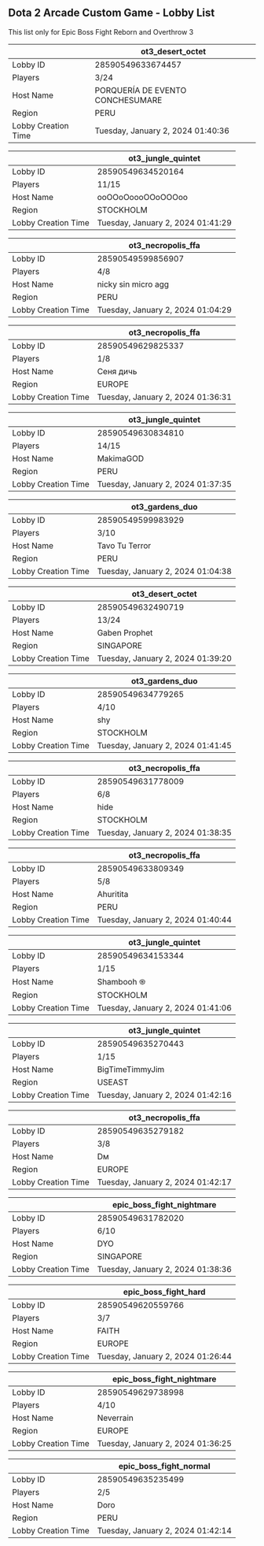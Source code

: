 ## Dota 2 Arcade Custom Game - Lobby List

This list only for Epic Boss Fight Reborn and Overthrow 3

|  | ot3_desert_octet |
| ------ | ------ |
| Lobby ID | 28590549633674457 |
| Players | 3/24 |
| Host Name | PORQUERÍA DE EVENTO CONCHESUMARE |
| Region | PERU |
| Lobby Creation Time | Tuesday, January 2, 2024 01:40:36 |


|  | ot3_jungle_quintet |
| ------ | ------ |
| Lobby ID | 28590549634520164 |
| Players | 11/15 |
| Host Name | ooOOoOoooOOoOOOoo |
| Region | STOCKHOLM |
| Lobby Creation Time | Tuesday, January 2, 2024 01:41:29 |


|  | ot3_necropolis_ffa |
| ------ | ------ |
| Lobby ID | 28590549599856907 |
| Players | 4/8 |
| Host Name | nicky sin micro agg |
| Region | PERU |
| Lobby Creation Time | Tuesday, January 2, 2024 01:04:29 |


|  | ot3_necropolis_ffa |
| ------ | ------ |
| Lobby ID | 28590549629825337 |
| Players | 1/8 |
| Host Name | Сеня дичь |
| Region | EUROPE |
| Lobby Creation Time | Tuesday, January 2, 2024 01:36:31 |


|  | ot3_jungle_quintet |
| ------ | ------ |
| Lobby ID | 28590549630834810 |
| Players | 14/15 |
| Host Name | MakimaGOD |
| Region | PERU |
| Lobby Creation Time | Tuesday, January 2, 2024 01:37:35 |


|  | ot3_gardens_duo |
| ------ | ------ |
| Lobby ID | 28590549599983929 |
| Players | 3/10 |
| Host Name | Tavo Tu Terror |
| Region | PERU |
| Lobby Creation Time | Tuesday, January 2, 2024 01:04:38 |


|  | ot3_desert_octet |
| ------ | ------ |
| Lobby ID | 28590549632490719 |
| Players | 13/24 |
| Host Name | Gaben Prophet |
| Region | SINGAPORE |
| Lobby Creation Time | Tuesday, January 2, 2024 01:39:20 |


|  | ot3_gardens_duo |
| ------ | ------ |
| Lobby ID | 28590549634779265 |
| Players | 4/10 |
| Host Name | shy |
| Region | STOCKHOLM |
| Lobby Creation Time | Tuesday, January 2, 2024 01:41:45 |


|  | ot3_necropolis_ffa |
| ------ | ------ |
| Lobby ID | 28590549631778009 |
| Players | 6/8 |
| Host Name | hide |
| Region | STOCKHOLM |
| Lobby Creation Time | Tuesday, January 2, 2024 01:38:35 |


|  | ot3_necropolis_ffa |
| ------ | ------ |
| Lobby ID | 28590549633809349 |
| Players | 5/8 |
| Host Name | Ahuritita |
| Region | PERU |
| Lobby Creation Time | Tuesday, January 2, 2024 01:40:44 |


|  | ot3_jungle_quintet |
| ------ | ------ |
| Lobby ID | 28590549634153344 |
| Players | 1/15 |
| Host Name | Shambooh ֎ |
| Region | STOCKHOLM |
| Lobby Creation Time | Tuesday, January 2, 2024 01:41:06 |


|  | ot3_jungle_quintet |
| ------ | ------ |
| Lobby ID | 28590549635270443 |
| Players | 1/15 |
| Host Name | BigTimeTimmyJim |
| Region | USEAST |
| Lobby Creation Time | Tuesday, January 2, 2024 01:42:16 |


|  | ot3_necropolis_ffa |
| ------ | ------ |
| Lobby ID | 28590549635279182 |
| Players | 3/8 |
| Host Name | Dм|try Zageeв |
| Region | EUROPE |
| Lobby Creation Time | Tuesday, January 2, 2024 01:42:17 |


|  | epic_boss_fight_nightmare |
| ------ | ------ |
| Lobby ID | 28590549631782020 |
| Players | 6/10 |
| Host Name | DYO |
| Region | SINGAPORE |
| Lobby Creation Time | Tuesday, January 2, 2024 01:38:36 |


|  | epic_boss_fight_hard |
| ------ | ------ |
| Lobby ID | 28590549620559766 |
| Players | 3/7 |
| Host Name | FAITH |
| Region | EUROPE |
| Lobby Creation Time | Tuesday, January 2, 2024 01:26:44 |


|  | epic_boss_fight_nightmare |
| ------ | ------ |
| Lobby ID | 28590549629738998 |
| Players | 4/10 |
| Host Name | Neverrain |
| Region | EUROPE |
| Lobby Creation Time | Tuesday, January 2, 2024 01:36:25 |


|  | epic_boss_fight_normal |
| ------ | ------ |
| Lobby ID | 28590549635235499 |
| Players | 2/5 |
| Host Name | Doro |
| Region | PERU |
| Lobby Creation Time | Tuesday, January 2, 2024 01:42:14 |


